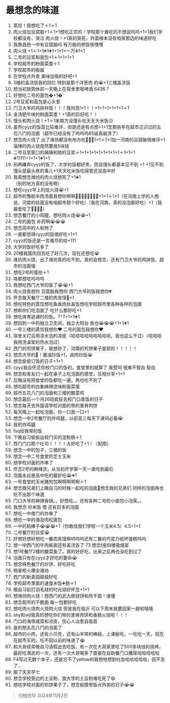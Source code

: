 # 最想念的味道
1. 蒸饺！我想吃了＋1＋1
2. 肉火烧加豆腐脑+1＋1+1想吃正宗的！学校那个难吃的不想说呜呜+1+1我们学校都没有，哭泣      肉火烧！+1真的哭死，外面根本没有咱家那边的味道好吃
3. 我靠昌邑一中有豆腐脑吗  有万能的带饭侠嘿嘿
4. 肉火烧 +1＋1+1➕1➕1+1+1+一万➕1+1
5. 二号的豆浆和面包+1＋1+1+1+1
6. 学校超市的粉面菜蛋＋1
7. 学校超市的板面
8. 在学校点外卖 美味加倍的好吧+1
9. 3楼的盖浇饭我的回忆 特别是那个洋葱肉
的😭+1三楼盖浇饭
10. 想当初放周休前一天晚上在宿舍里喝啤酒     6436？
11. 好想吃二号的面包�+1�
12. 2号豆浆和面包是心头爱
13. 门卫大爷的鸡排拌饭！！！我同意!+1！！+1+1+1+1+1+1＋1
14. 金汤肥牛味的粉面菜蛋！+1真的巨好吃！！
15. 馒头和肉火烧！+1＋1来南方没馒头吃天天大米饭😑
16. 虽然cyyz的饭菜比较难评，但是还是有点想+1+1念那些年在超市见识过的五花八门的泡面（超市已经没有了呜呜呜65级真崩溃了）
17. 想念肉火烧了 出了潍坊都没有地方吃🥺🥺➕1+1＋1+1加一河南的豆腐脑很难评+1淄博的肉火烧竟然要我5块钱  
18. 二号豆浆窗口的姨姨和她的豆浆＋1+1+1+1+1+1*1+1+1＋1+1+1
➕11111+1+1+1➕1+1
19. 别再嫌弃cyyz的饭了，大学的饭都好贵，而且馒头都基本见不到   +1 +1见不到馒头是最头疼的事儿+1天天吃米饭吃得胃还没高中好
20. 我真想念潍坊的肉火烧想死了+1➕1   
（别的地方真的没有啊）
21. 想吃cyyz早上的烩火烧😭+1
22. 超市的豫剧羊肉汤面我想你啊啊🤤🤤🤤🤤🤤🤤🤤🤤+1+1＋1+1（在河南上学的人想说，河南的烩面没有咱超市那个好吃）（我在河南，真的没泡面好吃）+1（我最爱吃了🥹🥹🥹🥹）
23. 想念餐厅的小鸡腿，想吃肉火烧😭😭+1
24. 二号的面包 补药啊😭😭😭
25. 想念高中的人和物了
26. 一直都觉得cyyz的饭很好吃+1+1
27. cyyz的饭还是一言难尽的哈+111
28. 大学的饭好吃多了
29. 20楼我国庆回去吃了好几次，现在还想吃😭
30. 潍坊肉火烧，出了潍坊真的吃不到，真的会想念，还有门卫大爷的鸡排饭，超市的泡面墙
31. 想吃2号的蛋挞＋1
32. 啥都想吃呜呜呜
33. 我想吃西门大爷的饭了😭😭+1
34. 肉火烧我想你 豆腐脑我想你 西门大爷的饭我想你💔
35. 怀念每天餐厅二楼的肉夹馍🥙+1
36. 想吃特色的蒸饺想吃鱼香肉丝盖饭想吃学校超市里各种各样的泡面
37. 想和你们吃泡面了 吃什么都好吃+1
38. 想吃体育逃课时的饭。T^T+1+1➕1
39. 想回到一中的独立卫生间，独立大阳台 我也😭😭😭+1+1➕1
40. 一号三楼的蒸饺我想你❤️ 二号的面包我想你❤️
41. 宿舍关灯后用凉水泡的凉皮（哈哈哈哈哈哈哈哈哈，我也这么干过）（哈哈哈我用洗澡堂的热水泡过）
42. 西门的煎饼果子，我想你了，河南的煎饼果子是软的！！！！！
43. 想念大爷的🍱！酱油炒饭+1，卤肉炒饭😭
44. 想念偷偷订饭的日子+1+1
45. cyyz我会怀念你校门口的饭的，食堂里的就算了 我赞同 很难不智齿 智齿
46. 想念和舍友们一起在桌子上吃泡面的感觉，互相分享+1+1
47. 后悔没有把食堂的饭都吃一遍，再也吃不到了
48. 想吃超市的白象麻辣烫味粉面菜蛋
49. 超市五花八门的泡面和三楼的酸菜鸡
50. 想念最后一个月26班疯狂去校门口拿饭的日子
51. 想念每天去外国语学校对面的带的里脊肉饼
52. 每天晚上一起吃泡面，你一口我一口+1
53. 想念一中2号餐厅的炸鸡腿，以前高三每天下课间必备😭
54. 我的炸鸡腿
55. fsq给我带的饭
56. 下晚自习偷偷出校门买的淀粉肠＋1
57. 西门门口那个吐司！！！！太好吃了+1！（配图）
58. 想念一中的包子，三楼的饭
59. 想念一中二号食堂的芝士玉米
60. 想学校对面的炸串了
61. 怀念2号的麻辣烫，从当初开学第一天一直吃到最后
62. 泡面永远是高中吃的最好吃😭➕1
63. 一号食堂的玉米猪肉包啊啊啊啊啊＋1
64. 想念跟兄弟们上晚自习的时候一起吃的泡面🥹想念我的兄弟们 同样的泡面再也吃不出那个味道
65. 门口大爷的麻辣香锅。。好想吃。。还有各种二号的小面包小泡芙。。
66. 我想念 炒米饭 嗯 还有巨多的泡面
67. 想吃一中南门的炸串了
68. 想吃一中的海苔肉松面包
69. 一中的粘棒子😭😭😭+1（你敢信我们学校一个玉米4.5）4.5+1+1
70. 二号餐厅的豆浆😭
71. 好想好想好想吃一餐肉夹馍啊呜呜呜还有二餐的巧克力纸杯蛋糕呜呜
72. 想一中西门的牛肉板面还有盖浇饭了            73.想念f座四楼吸烟室
74. 想1号餐厅2楼的酸菜鱼了。真的好好吃，出来之后再也没吃到过了
75. 泡面只有在cyyz才好吃的要命😭
76. 想念特色餐厅的炒饼，好吃好吃
78. 杨掌柜火爆全潍坊
79. 西门的新麦园超级好吃
80. 学校超市里面的速食米饭➕肠＋1
81. 晚自习前打羽毛球的时光球好怀念+1+1
82. 想潍坊肉火烧！想西门的武大郎烧饼和热干面！谁懂
83. 想念超市的干脆面 每一包都好吃
84. 想吃肉火烧肉火烧肉火烧 但是我在临沂 可以下周末我要回家一趟啦嘻嘻
85. shy和wjl我真的想吃你们带的里脊肉饼和香肠火烧啦！！！
86. 门口的海带咸菜和凉皮，伤心人治愈自我首
87. 是的想五花八门的泡面了
88. 超市的小肉，还有小贝壳，还有山羊带的棒槌，上课偷吃，一吃吃一天，现在在超市买的，吃不回以前的味道了😭
89. 和大哥经常晚自习请假出去吃饭，有一次在大哥家里吃了500多块钱的烧烤，最好吃满足的一次，还有一次大哥喝多了直接在自助餐门口撒尿哈哈哈哈哈
90. F4写过无数个本子，还是忘不了yellow的我想他想到吐血哈哈哈哈哈，回不去了…
91. 服了天天早七
92. 想念学校旁边的土豆粉，我大学的土豆粉难吃死了😅
93. 想吃学校对面的煎饼果子了，想念偷摸带饭点外卖的日子😭😭

>归档完毕 2024年11月2日
